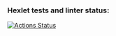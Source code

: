 ### Hexlet tests and linter status:
[![Actions Status](https://github.com/Jeleshka321/java-project-71/actions/workflows/hexlet-check.yml/badge.svg)](https://github.com/Jeleshka321/java-project-71/actions)